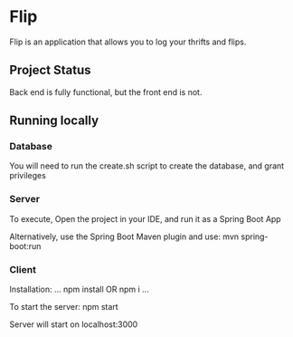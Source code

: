 # Flip

Flip is an application that allows you to log your thrifts and flips. 

## Project Status

Back end is fully functional, but the front end is not.

## Running locally

### Database

You will need to run the create.sh script to create the database, and grant privileges

### Server

To execute,  Open the project in your IDE, and run it as a Spring Boot App

Alternatively, use the Spring Boot Maven plugin and use: 
mvn spring-boot:run 

### Client

Installation: 
...
npm install  OR npm i
...

To start the server:
npm start

Server will start on localhost:3000


